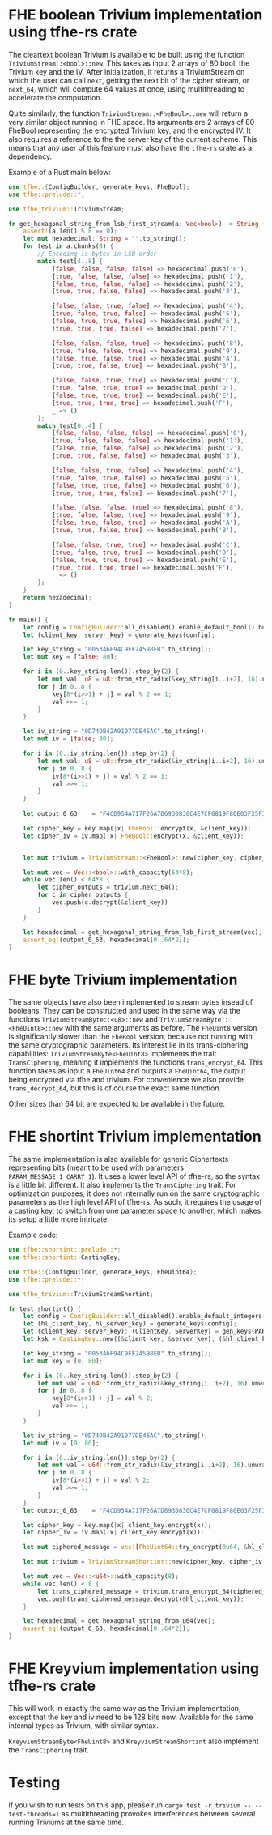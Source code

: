 # FHE boolean Trivium implementation using tfhe-rs crate

The cleartext boolean Trivium is available to be built using the function `TriviumStream::<bool>::new`. 
This takes as input 2 arrays of 80 bool: the Trivium key and the IV. After initialization, it returns a TriviumStream on 
which the user can call `next`, getting the next bit of the cipher stream, or `next_64`, which will compute 64 values at once,
using multithreading to accelerate the computation.


Quite similarly, the function `TriviumStream::<FheBool>::new` will return a very similar object running in FHE space. Its arguments are
2 arrays of 80 FheBool representing the encrypted Trivium key, and the encrypted IV. It also requires a reference to the the server key of the 
current scheme. This means that any user of this feature must also have the `tfhe-rs` crate as a dependency.


Example of a Rust main below:
```rust
use tfhe::{ConfigBuilder, generate_keys, FheBool};
use tfhe::prelude::*;

use tfhe_trivium::TriviumStream;

fn get_hexagonal_string_from_lsb_first_stream(a: Vec<bool>) -> String {
	assert!(a.len() % 8 == 0);
	let mut hexadecimal: String = "".to_string();
	for test in a.chunks(8) {
		// Encoding is bytes in LSB order
		match test[4..8] {
			[false, false, false, false] => hexadecimal.push('0'),
			[true, false, false, false] => hexadecimal.push('1'),
			[false, true, false, false] => hexadecimal.push('2'),
			[true, true, false, false] => hexadecimal.push('3'),

			[false, false, true, false] => hexadecimal.push('4'),
			[true, false, true, false] => hexadecimal.push('5'),
			[false, true, true, false] => hexadecimal.push('6'),
			[true, true, true, false] => hexadecimal.push('7'),

			[false, false, false, true] => hexadecimal.push('8'),
			[true, false, false, true] => hexadecimal.push('9'),
			[false, true, false, true] => hexadecimal.push('A'),
			[true, true, false, true] => hexadecimal.push('B'),

			[false, false, true, true] => hexadecimal.push('C'),
			[true, false, true, true] => hexadecimal.push('D'),
			[false, true, true, true] => hexadecimal.push('E'),
			[true, true, true, true] => hexadecimal.push('F'),
			_ => ()
		};
		match test[0..4] {
			[false, false, false, false] => hexadecimal.push('0'),
			[true, false, false, false] => hexadecimal.push('1'),
			[false, true, false, false] => hexadecimal.push('2'),
			[true, true, false, false] => hexadecimal.push('3'),

			[false, false, true, false] => hexadecimal.push('4'),
			[true, false, true, false] => hexadecimal.push('5'),
			[false, true, true, false] => hexadecimal.push('6'),
			[true, true, true, false] => hexadecimal.push('7'),

			[false, false, false, true] => hexadecimal.push('8'),
			[true, false, false, true] => hexadecimal.push('9'),
			[false, true, false, true] => hexadecimal.push('A'),
			[true, true, false, true] => hexadecimal.push('B'),

			[false, false, true, true] => hexadecimal.push('C'),
			[true, false, true, true] => hexadecimal.push('D'),
			[false, true, true, true] => hexadecimal.push('E'),
			[true, true, true, true] => hexadecimal.push('F'),
			_ => ()
		};
	}
	return hexadecimal;
}

fn main() {
	let config = ConfigBuilder::all_disabled().enable_default_bool().build();
	let (client_key, server_key) = generate_keys(config);

	let key_string = "0053A6F94C9FF24598EB".to_string();
	let mut key = [false; 80];

	for i in (0..key_string.len()).step_by(2) {
		let mut val: u8 = u8::from_str_radix(&key_string[i..i+2], 16).unwrap();
		for j in 0..8 {
			key[8*(i>>1) + j] = val % 2 == 1;
			val >>= 1;
		}
	}

	let iv_string = "0D74DB42A91077DE45AC".to_string();
	let mut iv = [false; 80];

	for i in (0..iv_string.len()).step_by(2) {
		let mut val: u8 = u8::from_str_radix(&iv_string[i..i+2], 16).unwrap();
		for j in 0..8 {
			iv[8*(i>>1) + j] = val % 2 == 1;
			val >>= 1;
		}
	}
	
	let output_0_63    = "F4CD954A717F26A7D6930830C4E7CF0819F80E03F25F342C64ADC66ABA7F8A8E6EAA49F23632AE3CD41A7BD290A0132F81C6D4043B6E397D7388F3A03B5FE358".to_string();

	let cipher_key = key.map(|x| FheBool::encrypt(x, &client_key));
	let cipher_iv = iv.map(|x| FheBool::encrypt(x, &client_key));


	let mut trivium = TriviumStream::<FheBool>::new(cipher_key, cipher_iv, &server_key);

	let mut vec = Vec::<bool>::with_capacity(64*8);
	while vec.len() < 64*8 {
		let cipher_outputs = trivium.next_64();
		for c in cipher_outputs {
			vec.push(c.decrypt(&client_key))
		}
	}

	let hexadecimal = get_hexagonal_string_from_lsb_first_stream(vec);
	assert_eq!(output_0_63, hexadecimal[0..64*2]);
}
```

# FHE byte Trivium implementation

The same objects have also been implemented to stream bytes insead of booleans. They can be constructed and used in the same way via the functions `TriviumStreamByte::<u8>::new` and 
`TriviumStreamByte::<FheUint8>::new` with the same arguments as before. The `FheUint8` version is significantly slower than the `FheBool` version, because not running 
with the same cryptographic parameters. Its interest lie in its trans-ciphering capabilities: `TriviumStreamByte<FheUint8>` implements the trait `TransCiphering`, 
meaning it implements the functions `trans_encrypt_64`. This function takes as input a `FheUint64` and outputs a `FheUint64`, the output being
encrypted via tfhe and trivium. For convenience we also provide `trans_decrypt_64`, but this is of course the exact same function.

Other sizes than 64 bit are expected to be available in the future.

# FHE shortint Trivium implementation

The same implementation is also available for generic Ciphertexts representing bits (meant to be used with parameters `PARAM_MESSAGE_1_CARRY_1`). It uses a lower level API 
of tfhe-rs, so the syntax is a little bit different. It also implements the `TransCiphering` trait. For optimization purposes, it does not internally run on the same 
cryptographic parameters as the high level API of tfhe-rs. As such, it requires the usage of a casting key, to switch from one parameter space to another, which makes 
its setup a little more intricate.

Example code:
```rust
use tfhe::shortint::prelude::*;
use tfhe::shortint::CastingKey;

use tfhe::{ConfigBuilder, generate_keys, FheUint64};
use tfhe::prelude::*;

use tfhe_trivium::TriviumStreamShortint;

fn test_shortint() {
	let config = ConfigBuilder::all_disabled().enable_default_integers().build();
	let (hl_client_key, hl_server_key) = generate_keys(config);
	let (client_key, server_key): (ClientKey, ServerKey) = gen_keys(PARAM_MESSAGE_1_CARRY_1);
	let ksk = CastingKey::new((&client_key, &server_key), (&hl_client_key, &hl_server_key));

	let key_string = "0053A6F94C9FF24598EB".to_string();
	let mut key = [0; 80];

	for i in (0..key_string.len()).step_by(2) {
		let mut val = u64::from_str_radix(&key_string[i..i+2], 16).unwrap();
		for j in 0..8 {
			key[8*(i>>1) + j] = val % 2;
			val >>= 1;
		}
	}

	let iv_string = "0D74DB42A91077DE45AC".to_string();
	let mut iv = [0; 80];

	for i in (0..iv_string.len()).step_by(2) {
		let mut val = u64::from_str_radix(&iv_string[i..i+2], 16).unwrap();
		for j in 0..8 {
			iv[8*(i>>1) + j] = val % 2;
			val >>= 1;
		}
	}
	let output_0_63    = "F4CD954A717F26A7D6930830C4E7CF0819F80E03F25F342C64ADC66ABA7F8A8E6EAA49F23632AE3CD41A7BD290A0132F81C6D4043B6E397D7388F3A03B5FE358".to_string();

	let cipher_key = key.map(|x| client_key.encrypt(x));
	let cipher_iv = iv.map(|x| client_key.encrypt(x));

	let mut ciphered_message = vec![FheUint64::try_encrypt(0u64, &hl_client_key).unwrap(); 9];

	let mut trivium = TriviumStreamShortint::new(cipher_key, cipher_iv, &server_key, &ksk);

	let mut vec = Vec::<u64>::with_capacity(8);
	while vec.len() < 8 {
		let trans_ciphered_message = trivium.trans_encrypt_64(ciphered_message.pop().unwrap(), &hl_server_key);
		vec.push(trans_ciphered_message.decrypt(&hl_client_key));
	}

	let hexadecimal = get_hexagonal_string_from_u64(vec);
	assert_eq!(output_0_63, hexadecimal[0..64*2]);
}
```

# FHE Kreyvium implementation using tfhe-rs crate

This will work in exactly the same way as the Trivium implementation, except that the key and iv need to be 128 bits now. Available for the same internal types as Trivium, with similar syntax.

`KreyviumStreamByte<FheUint8>` and `KreyviumStreamShortint` also implement the `TransCiphering` trait.

# Testing

If you wish to run tests on this app, please run `cargo test -r trivium -- --test-threads=1` as multithreading provokes interferences between several running 
Triviums at the same time.